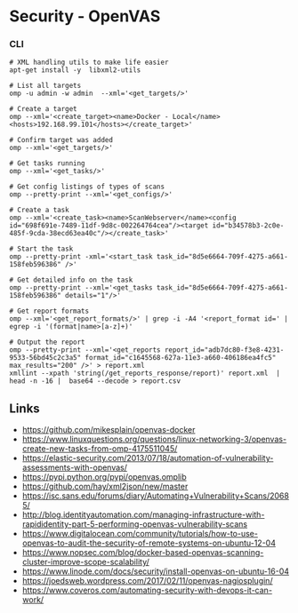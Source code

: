 # Security - OpenVAS

### CLI
```shell
# XML handling utils to make life easier
apt-get install -y  libxml2-utils

# List all targets
omp -u admin -w admin  --xml='<get_targets/>'

# Create a target
omp --xml='<create_target><name>Docker - Local</name><hosts>192.168.99.101</hosts></create_target>'

# Confirm target was added
omp --xml='<get_targets/>'

# Get tasks running
omp --xml='<get_tasks/>'

# Get config listings of types of scans
omp --pretty-print --xml='<get_configs/>'

# Create a task
omp --xml='<create_task><name>ScanWebserver</name><config id="698f691e-7489-11df-9d8c-002264764cea"/><target id="b34578b3-2c0e-485f-9cda-38ecd63ea40c"/></create_task>'

# Start the task
omp --pretty-print -xml='<start_task task_id="8d5e6664-709f-4275-a661-158feb596386" />'

# Get detailed info on the task
omp --pretty-print --xml='<get_tasks task_id="8d5e6664-709f-4275-a661-158feb596386" details="1"/>'

# Get report formats
omp --xml='<get_report_formats/>' | grep -i -A4 '<report_format id=' | egrep -i '(format|name>[a-z]+)'

# Output the report
omp --pretty-print --xml='<get_reports report_id="adb7dc80-f3e8-4231-9533-56bd45c2c3a5" format_id="c1645568-627a-11e3-a660-406186ea4fc5" max_results="200" />' > report.xml
xmllint --xpath 'string(/get_reports_response/report)' report.xml  | head -n -16 |  base64 --decode > report.csv
```

## Links
- https://github.com/mikesplain/openvas-docker
- https://www.linuxquestions.org/questions/linux-networking-3/openvas-create-new-tasks-from-omp-4175511045/
- https://elastic-security.com/2013/07/18/automation-of-vulnerability-assessments-with-openvas/
- https://pypi.python.org/pypi/openvas.omplib
- https://github.com/hay/xml2json/new/master
- https://isc.sans.edu/forums/diary/Automating+Vulnerability+Scans/20685/
- http://blog.identityautomation.com/managing-infrastructure-with-rapididentity-part-5-performing-openvas-vulnerability-scans
- https://www.digitalocean.com/community/tutorials/how-to-use-openvas-to-audit-the-security-of-remote-systems-on-ubuntu-12-04
- https://www.nopsec.com/blog/docker-based-openvas-scanning-cluster-improve-scope-scalability/
- https://www.linode.com/docs/security/install-openvas-on-ubuntu-16-04
- https://joedsweb.wordpress.com/2017/02/11/openvas-nagiosplugin/
- https://www.coveros.com/automating-security-with-devops-it-can-work/